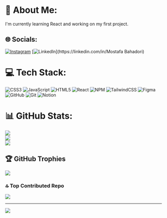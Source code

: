 # 💫 About Me:
I'm currently learning React and working on my first project.


## 🌐 Socials:
[![Instagram](https://img.shields.io/badge/Instagram-%23E4405F.svg?logo=Instagram&logoColor=white)](https://instagram.com/mostafa_bahadori03) [![LinkedIn]([https://img.shields.io/badge/LinkedIn-%230077B5.svg?logo=linke](https://www.linkedin.com/in/mostafa-bahadori-32ba84270/))](https://linkedin.com/in/Mostafa Bahadori) 

# 💻 Tech Stack:
![CSS3](https://img.shields.io/badge/css3-%231572B6.svg?style=for-the-badge&logo=css3&logoColor=white) ![JavaScript](https://img.shields.io/badge/javascript-%23323330.svg?style=for-the-badge&logo=javascript&logoColor=%23F7DF1E) ![HTML5](https://img.shields.io/badge/html5-%23E34F26.svg?style=for-the-badge&logo=html5&logoColor=white) ![React](https://img.shields.io/badge/react-%2320232a.svg?style=for-the-badge&logo=react&logoColor=%2361DAFB) ![NPM](https://img.shields.io/badge/NPM-%23CB3837.svg?style=for-the-badge&logo=npm&logoColor=white) ![TailwindCSS](https://img.shields.io/badge/tailwindcss-%2338B2AC.svg?style=for-the-badge&logo=tailwind-css&logoColor=white) ![Figma](https://img.shields.io/badge/figma-%23F24E1E.svg?style=for-the-badge&logo=figma&logoColor=white) ![GitHub](https://img.shields.io/badge/github-%23121011.svg?style=for-the-badge&logo=github&logoColor=white) ![Git](https://img.shields.io/badge/git-%23F05033.svg?style=for-the-badge&logo=git&logoColor=white) ![Notion](https://img.shields.io/badge/Notion-%23000000.svg?style=for-the-badge&logo=notion&logoColor=white)
# 📊 GitHub Stats:
![](https://github-readme-stats.vercel.app/api?username=Mostafa6061&theme=dark&hide_border=false&include_all_commits=true&count_private=true)<br/>
![](https://github-readme-streak-stats.herokuapp.com/?user=Mostafa6061&theme=dark&hide_border=false)<br/>
![](https://github-readme-stats.vercel.app/api/top-langs/?username=Mostafa6061&theme=dark&hide_border=false&include_all_commits=true&count_private=true&layout=compact)

## 🏆 GitHub Trophies
![](https://github-profile-trophy.vercel.app/?username=Mostafa6061&theme=radical&no-frame=false&no-bg=false&margin-w=4)

### 🔝 Top Contributed Repo
![](https://github-contributor-stats.vercel.app/api?username=Mostafa6061&limit=5&theme=radical&combine_all_yearly_contributions=true)

---
[![](https://visitcount.itsvg.in/api?id=Mostafa6061&icon=0&color=0)](https://visitcount.itsvg.in)

<!-- Proudly created with GPRM ( https://gprm.itsvg.in ) -->
